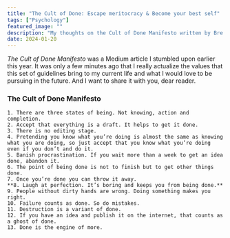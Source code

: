 ```yaml
---
title: "The Cult of Done: Escape meritocracy & Become your best self"
tags: ["Psychology"]
featured_image: ""
description: "My thoughts on the Cult of Done Manifesto written by Bre Pettis and Kio Stark."
date: 2024-01-20
---
```


*The Cult of Done Manifesto* was a Medium article I stumbled upon earlier this year. It was only a few minutes ago that I really actualize the values that this set of guidelines bring to my current life and what I would love to be pursuing in the future. And I want to share it with you, dear reader. 

### The Cult of Done Manifesto
    1. There are three states of being. Not knowing, action and completion.
    2. Accept that everything is a draft. It helps to get it done.
    3. There is no editing stage.
    4. Pretending you know what you’re doing is almost the same as knowing what you are doing, so just accept that you know what you’re doing even if you don’t and do it.
    5. Banish procrastination. If you wait more than a week to get an idea done, abandon it.
    6. The point of being done is not to finish but to get other things done.
    7. Once you’re done you can throw it away.
    **8. Laugh at perfection. It’s boring and keeps you from being done.**
    9. People without dirty hands are wrong. Doing something makes you right.
    10. Failure counts as done. So do mistakes.
    11. Destruction is a variant of done.
    12. If you have an idea and publish it on the internet, that counts as a ghost of done.
    13. Done is the engine of more.


